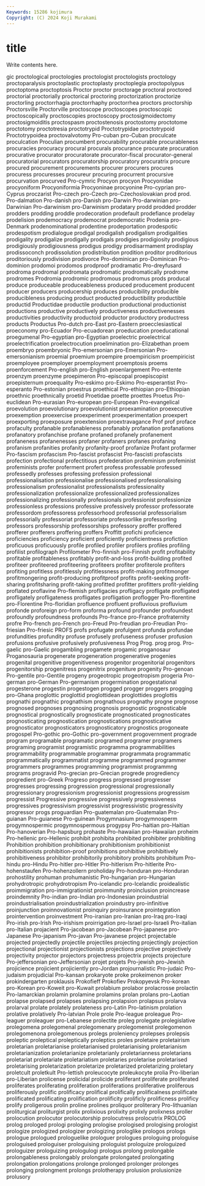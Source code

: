 ```yaml
---
Keywords: 15286 kojimura
Copyright: (C) 2024 Koji Murakami
---
```


# title

Write contents here.



gic proctological proctologies proctologist proctologists proctology
proctoparalysis proctoplastic proctoplasty proctoplegia proctopolypus proctoptoma proctoptosis Proctor proctor proctorage
proctoral proctored proctorial proctorially proctorical proctoring proctorization proctorize proctorling proctorrhagia
proctorrhaphy proctorrhea proctors proctorship Proctorsville Proctorville proctoscope proctoscopes proctoscopic proctoscopically
proctoscopies proctoscopy proctosigmoidectomy proctosigmoiditis proctospasm proctostenosis proctostomy proctotome proctotomy proctotresia
proctotrypid Proctotrypidae proctotrypoid Proctotrypoidea proctovalvotomy Pro-cuban pro-Cuban proculcate proculcation Proculian
procumbent procurability procurable procurableness procuracies procuracy procural procurals procurance procurate
procuration procurative procurator procuratorate procurator-fiscal procurator-general procuratorial procurators procuratorship procuratory
procuratrix procure procured procurement procurements procurer procurers procures procuress procuresses
procureur procuring procurrent procursive procurvation procurved Pro-cymric Procyon procyon Procyonidae
procyoniform Procyoniformia Procyoninae procyonine Pro-cyprian pro-Cyprus proczarist Pro-czech pro-Czech pro-Czechoslovakian
prod prod. Pro-dalmation Pro-danish pro-Danish pro-Darwin Pro-darwinian pro-Darwinian Pro-darwinism pro-Darwinism
prodatary prodd prodded prodder prodders prodding proddle prodecoration prodefault prodefiance
prodelay prodelision prodemocracy prodemocrat prodemocratic Prodenia pro-Denmark prodenominational prodentine prodeportation
prodespotic prodespotism prodialogue prodigal prodigalish prodigalism prodigalities prodigality prodigalize prodigally
prodigals prodigies prodigiosity prodigious prodigiously prodigiousness prodigus prodigy prodisarmament prodisplay
prodissoconch prodissolution prodistribution prodition proditor proditorious proditoriously prodivision prodivorce Pro-dominican
pro-Dominican Pro-dominion prodomoi prodomos prodproof prodramatic Pro-dreyfusard prodroma prodromal prodromata
prodromatic prodromatically prodrome prodromes Prodromia prodromic prodromous prodromus prods producal
produce produceable produceableness produced producement producent producer producers producership produces
producibility producible producibleness producing product producted productibility productible productid Productidae
productile production productional productionist productions productive productively productiveness productivenesses productivities
productivity productoid productor productory productress products Productus Pro-dutch pro-East pro-Eastern
proecclesiastical proeconomy pro-Ecuador Pro-ecuadorean proeducation proeducational proegumenal Pro-egyptian pro-Egyptian proelectric
proelectrical proelectrification proelectrocution proelimination pro-Elizabethan proem proembryo proembryonic Pro-emersonian pro-Emersonian
Pro-emersonianism proemial proemium proempire proempiricism proempiricist proemployee proemployer proemployment proemptosis
proems proenforcement Pro-english pro-English proenlargement Pro-entente proenzym proenzyme proepimeron Pro-episcopal
proepiscopist proepisternum proequality Pro-eskimo pro-Eskimo Pro-esperantist Pro-esperanto Pro-estonian proestrus proethical
Pro-ethiopian pro-Ethiopian proethnic proethnically proetid Proetidae proette proettes Proetus Pro-euclidean
Pro-eurasian Pro-european pro-European Pro-evangelical proevolution proevolutionary proevolutionist proexamination proexecutive proexemption
proexercise proexperiment proexperimentation proexpert proexporting proexposure proextension proextravagance Prof prof
proface profaculty profanable profanableness profanably profanation profanations profanatory profanchise profane
profaned profanely profanement profaneness profanenesses profaner profaners profanes profaning profanism
profanities profanity profanity-proof profanize Profant profarmer Pro-fascism profascism Pro-fascist profascist
Pro-fascisti profascists profection profectional profectitious profederation profeminism profeminist profeminists profer
proferment profert profess professable professed professedly professes professing profession professional
professionalisation professionalise professionalised professionalising professionalism professionalist professionalists professionality professionalization professionalize
professionalized professionalizes professionalizing professionally professionals professionist professionize professionless professions professive
professively professor professorate professordom professoress professorhood professorial professorialism professorially professoriat
professoriate professorlike professorling professors professorship professorships professory proffer proffered profferer
profferers proffering proffers Proffitt profichi proficience proficiencies proficiency proficient proficiently
proficientness profiction proficuous proficuously profile profiled profiler profilers profiles profiling
profilist profilograph Profilometer Pro-finnish pro-Finnish profit profitability profitable profitableness profitably
profit-and-loss profit-building profited profiteer profiteered profiteering profiteers profiter profiterole profiters
profiting profitless profitlessly profitlessness profit-making profitmonger profitmongering profit-producing profitproof profits
profit-seeking profit-sharing profitsharing profit-taking profitted profitter profitters profit-yielding proflated proflavine
Pro-flemish profligacies profligacy profligate profligated profligately profligateness profligates profligation proflogger
Pro-florentine pro-Florentine Pro-floridian profluence profluent profluvious profluvium profonde proforeign pro-form
proforma profound profounder profoundest profoundly profoundness profounds Pro-france pro-France profraternity
profre Pro-french pro-French pro-Freud Pro-freudian pro-Freudian Pro-friesian Pro-friesic PROFS profs
profugate profulgent profunda profundae profundities profundity profuse profusely profuseness profuser
profusion profusions profusive profusively profusiveness Prog Prog. prog prog. Pro-gaelic
pro-Gaelic progambling progamete progamic proganosaur Proganosauria progenerate progeneration progenerative progenies
progenital progenitive progenitiveness progenitor progenitorial progenitors progenitorship progenitress progenitrix progeniture
progenity Pro-genoan Pro-gentile pro-Gentile progeny progeotropic progeotropism progeria Pro-german pro-German
Pro-germanism progermination progestational progesterone progestin progestogen progged progger proggers progging
pro-Ghana proglottic proglottid proglottidean proglottides proglottis prognathi prognathic prognathism prognathous
prognathy progne prognose prognosed prognoses prognosing prognosis prognostic prognosticable prognostical
prognostically prognosticate prognosticated prognosticates prognosticating prognostication prognostications prognosticative prognosticator prognosticators
prognosticatory prognostics progoneate progospel Pro-gothic pro-Gothic pro-government progovernment prograde program
programable programatic programed programer programers programing programist programistic programma programmabilities
programmability programmable programmar programmata programmatic programmatically programmatist programme programmed programmer
programmers programmes programming programmist programmng programs progravid Pro-grecian pro-Grecian progrede
progrediency progredient pro-Greek Progreso progress progressed progresser progresses progressing progression
progressional progressionally progressionary progressionism progressionist progressions progressism progressist Progressive progressive
progressively progressiveness progressives progressivism progressivist progressivistic progressivity progressor progs proguardian
Pro-guatemalan pro-Guatemalan Pro-guianan Pro-guianese Pro-guinean Progymnasium progymnosperm progymnospermic progymnospermous progypsy
Pro-haitian pro-Haitian Pro-hanoverian Pro-hapsburg prohaste Pro-hawaiian pro-Hawaiian proheim Pro-hellenic pro-Hellenic
prohibit prohibita prohibited prohibiter prohibiting Prohibition prohibition prohibitionary prohibitionism prohibitionist
prohibitionists prohibition-proof prohibitions prohibitive prohibitively prohibitiveness prohibitor prohibitorily prohibitory prohibits
prohibitum Pro-hindu pro-Hindu Pro-hitler pro-Hitler Pro-hitlerism Pro-hitlerite Pro-hohenstaufen Pro-hohenzollern proholiday
Pro-honduran pro-Honduran prohostility prohuman prohumanistic Pro-hungarian pro-Hungarian prohydrotropic prohydrotropism Pro-icelandic
pro-Icelandic proidealistic proimmigration pro-immigrationist proimmunity proinclusion proincrease proindemnity Pro-indian pro-Indian
pro-Indonesian proindustrial proindustrialisation proindustrialization proindustry pro-infinitive proinjunction proinnovationist proinquiry proinsurance
prointegration prointervention proinvestment Pro-iranian pro-Iranian pro-Iraq pro-Iraqi Pro-irish pro-Irish Pro-irishism
proirrigation pro-Israel pro-Israeli Pro-italian pro-Italian projacient Pro-jacobean pro-Jacobean Pro-japanese pro-Japanese
Pro-japanism Pro-javan Pro-javanese project projectable projected projectedly projectile projectiles projecting
projectingly projection projectional projectionist projectionists projections projective projectively projectivity projector
projectors projectress projectrix projects projecture Pro-jeffersonian pro-Jeffersonian projet projets Pro-jewish
pro-Jewish projicience projicient projiciently pro-Jordan projournalistic Pro-judaic Pro-judaism projudicial Pro-kansan
prokaryote proke prokeimenon proker prokindergarten proklausis Prokofieff Prokofiev Prokopyevsk Pro-korean
pro-Korean pro-Koweit pro-Kuwait prolabium prolabor prolacrosse prolactin Pro-lamarckian prolamin prolamine
prolamins prolan prolans pro-Laotian prolapse prolapsed prolapses prolapsing prolapsion prolapsus
prolarva prolarval prolate prolately prolateness pro-Latin Pro-latinism prolation prolative prolatively
Pro-latvian Prole prole Pro-league proleague Pro-leaguer proleaguer pro-Lebanese prolectite proleg
prolegate prolegislative prolegomena prolegomenal prolegomenary prolegomenist prolegomenon prolegomenona prolegomenous prolegs
proleniency prolepses prolepsis proleptic proleptical proleptically proleptics proles proletaire proletairism
proletarian proletarianise proletarianised proletarianising proletarianism proletarianization proletarianize proletarianly proletarianness proletarians
proletariat proletariate proletariatism proletaries proletarise proletarised proletarising proletarization proletarize proletarized
proletarizing proletary proletcult proletkult Pro-lettish proleucocyte proleukocyte prolia Pro-liberian pro-Liberian
prolicense prolicidal prolicide proliferant proliferate proliferated proliferates proliferating proliferation proliferations
proliferative proliferous proliferously prolific prolificacy prolifical prolifically prolificalness prolificate prolificated
prolificating prolification prolificity prolificly prolificness prolificy prolify proligerous prolin proline
prolines proliquor proliterary Pro-lithuanian proliturgical proliturgist prolix prolixious prolixity prolixly
prolixness proller prolocution prolocutor prolocutorship prolocutress prolocutrix PROLOG prolog prologed
prologi prologing prologise prologised prologising prologist prologize prologized prologizer prologizing
prologlike prologos prologs prologue prologued prologuelike prologuer prologues prologuing prologuise
prologuised prologuiser prologuising prologuist prologuize prologuized prologuizer prologuizing prologulogi prologus
prolong prolongable prolongableness prolongably prolongate prolongated prolongating prolongation prolongations prolonge
prolonged prolonger prolonges prolonging prolongment prolongs prolotherapy prolusion prolusionize prolusory
